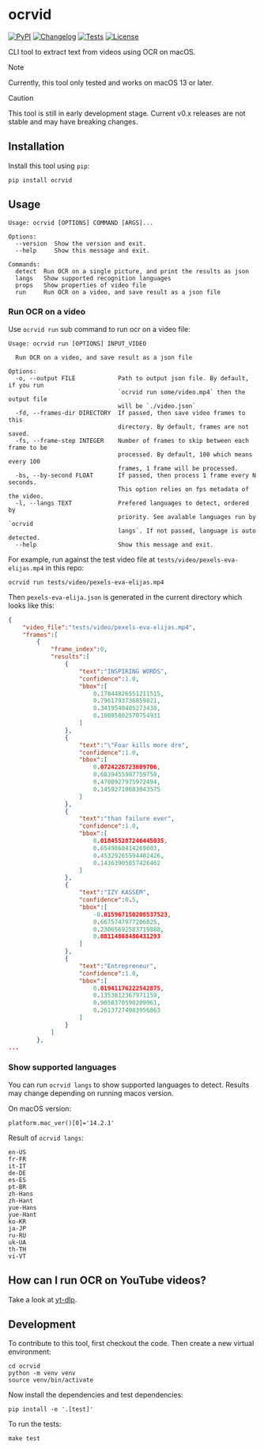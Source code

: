 # ocrvid

[![PyPI](https://img.shields.io/pypi/v/ocrvid.svg)](https://pypi.org/project/ocrvid/)
[![Changelog](https://img.shields.io/github/v/release/kj-9/ocrvid?include_prereleases&label=changelog)](https://github.com/kj-9/ocrvid/releases)
[![Tests](https://github.com/kj-9/ocrvid/workflows/CI/badge.svg)](https://github.com/kj-9/ocrvid/actions?query=workflow%3ACI)
[![License](https://img.shields.io/badge/license-Apache%202.0-blue.svg)](https://github.com/kj-9/ocrvid/blob/master/LICENSE)


CLI tool to extract text from videos using OCR on macOS.


> [!NOTE]
> Currently, this tool only tested and works on macOS 13 or later.


> [!CAUTION]
> This tool is still in early development stage. Current v0.x releases are not stable and may have breaking changes.

## Installation

Install this tool using `pip`:

    pip install ocrvid


## Usage

<!-- [[[cog
import cog
from ocrvid import cli
from click.testing import CliRunner
runner = CliRunner()
result = runner.invoke(cli.cli, ["--help"])
help = result.output.replace("Usage: cli", "Usage: ocrvid")
cog.out(
    f"```\n{help}\n```"
)
]]] -->
```
Usage: ocrvid [OPTIONS] COMMAND [ARGS]...

Options:
  --version  Show the version and exit.
  --help     Show this message and exit.

Commands:
  detect  Run OCR on a single picture, and print the results as json
  langs   Show supported recognition languages
  props   Show properties of video file
  run     Run OCR on a video, and save result as a json file

```
<!-- [[[end]]] -->

### Run OCR on a video

Use `ocrvid run` sub command to run ocr on a video file:

<!-- [[[cog
runner = CliRunner()
result = runner.invoke(cli.cli, ["run", "--help"])
help = result.output.replace("Usage: cli", "Usage: ocrvid")
cog.out(
    f"```\n{help}\n```"
)
]]] -->
```
Usage: ocrvid run [OPTIONS] INPUT_VIDEO

  Run OCR on a video, and save result as a json file

Options:
  -o, --output FILE            Path to output json file. By default, if you run
                               `ocrvid run some/video.mp4` then the output file
                               will be `./video.json`
  -fd, --frames-dir DIRECTORY  If passed, then save video frames to this
                               directory. By default, frames are not saved.
  -fs, --frame-step INTEGER    Number of frames to skip between each frame to be
                               processed. By default, 100 which means every 100
                               frames, 1 frame will be processed.
  -bs, --by-second FLOAT       If passed, then process 1 frame every N seconds.
                               This option relies on fps metadata of the video.
  -l, --langs TEXT             Prefered languages to detect, ordered by
                               priority. See avalable languages run by `ocrvid
                               langs`. If not passed, language is auto detected.
  --help                       Show this message and exit.

```
<!-- [[[end]]] -->

For example, run against the test video file at `tests/video/pexels-eva-elijas.mp4` in this repo:

```
ocrvid run tests/video/pexels-eva-elijas.mp4
```

Then `pexels-eva-elija.json` is generated in the current directory which looks like this:

```json
{
    "video_file":"tests/video/pexels-eva-elijas.mp4",
    "frames":[
        {
            "frame_index":0,
            "results":[
                {
                    "text":"INSPIRING WORDS",
                    "confidence":1.0,
                    "bbox":[
                        0.17844826551211515,
                        0.7961793736859821,
                        0.3419540405273438,
                        0.10085802570754931
                    ]
                },
                {
                    "text":"\"Foar kills more dre",
                    "confidence":1.0,
                    "bbox":[
                        0.0724226723609706,
                        0.6839455987759758,
                        0.4780927975972494,
                        0.14592710683043575
                    ]
                },
                {
                    "text":"than failure ever",
                    "confidence":1.0,
                    "bbox":[
                        0.018455287246445035,
                        0.6549868414269003,
                        0.45329265594482426,
                        0.14363905857426462
                    ]
                },
                {
                    "text":"IZY KASSEM",
                    "confidence":0.5,
                    "bbox":[
                        -0.015967150208537523,
                        0.6675747977206025,
                        0.23065692583719888,
                        0.08114868486431293
                    ]
                },
                {
                    "text":"Entrepreneur",
                    "confidence":1.0,
                    "bbox":[
                        0.01941176222542875,
                        0.1353812367971159,
                        0.9058370590209961,
                        0.26137274083956863
                    ]
                }
            ]
        },
...
```


### Show supported languages

You can run `ocrvid langs` to show supported languages to detect.
Results may change depending on running macos version.

On macOS version:
<!-- [[[cog
import platform
cog.out(
    f"""```\n{platform.mac_ver()[0]=}\n```""")
]]] -->
```
platform.mac_ver()[0]='14.2.1'
```
<!-- [[[end]]] -->


Result of `ocrvid langs`:
<!-- [[[cog
runner = CliRunner()
result = runner.invoke(cli.cli, ["langs"])
help = result.output.replace("Usage: cli", "Usage: ocrvid")
cog.out(
    f"```\n{help}\n```"
)
]]] -->
```
en-US
fr-FR
it-IT
de-DE
es-ES
pt-BR
zh-Hans
zh-Hant
yue-Hans
yue-Hant
ko-KR
ja-JP
ru-RU
uk-UA
th-TH
vi-VT

```
<!-- [[[end]]] -->

## How can I run OCR on YouTube videos?

Take a look at [yt-dlp](https://github.com/yt-dlp/yt-dlp).


## Development

To contribute to this tool, first checkout the code. Then create a new virtual environment:

    cd ocrvid
    python -m venv venv
    source venv/bin/activate

Now install the dependencies and test dependencies:

    pip install -e '.[test]'

To run the tests:

    make test
